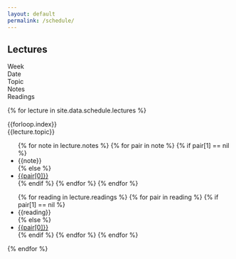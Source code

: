 ```yaml
---
layout: default
permalink: /schedule/
---
```


## Lectures

<div class="week hrow">
    <div class="week_id">Week</div>
    <div class="date">Date</div>
	<div class="topic">Topic</div>
    <div class="notes">Notes</div>
    <div class="readings">Readings</div>
</div>

{% for lecture in site.data.schedule.lectures %}
<div class="week {% cycle "odd", "even" %}">
    <div class="week_id">{{forloop.index}}</div>
    <div class="date"></div>
	<div class="topic">{{lecture.topic}}</div>
    <div class="notes">
                    <ul>
                        {% for note in lecture.notes %}
                            {% for pair in note %}
                                {% if pair[1] == nil %}
                                    <li>{{note}}</li>
                                {% else %}
                                    <li><a href="{{pair[1] | absolute_url }}">{{pair[0]}}</a></li>
                                {% endif %}
                            {% endfor %}
    					{% endfor %}
                    </ul>
    </div>
    <div class="readings">
                    <ul>
                    {% for reading in lecture.readings %}
                        {% for pair in reading %}
                            {% if pair[1] == nil %}
                                <li>{{reading}}</li>
                            {% else %}
                                <li><a href="{{pair[1]}}">{{pair[0]}}</a></li>
                            {% endif %}
                        {% endfor %}
					{% endfor %}
                    </ul>
    </div>
</div>
{% endfor %}

<script type="text/javascript">
   make_schedule(0);
</script>
